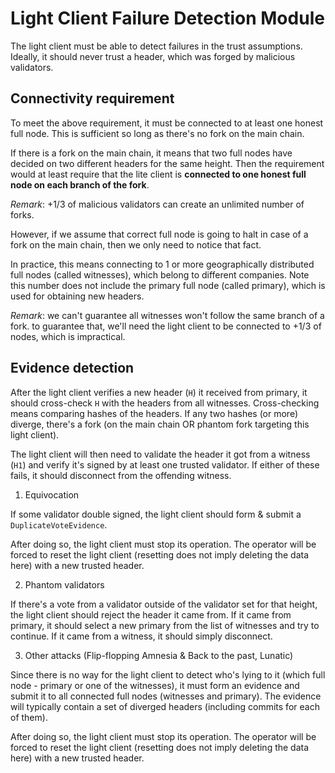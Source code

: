 # Light Client Failure Detection Module

The light client must be able to detect failures in the trust assumptions.
Ideally, it should never trust a header, which was forged by malicious
validators.

## Connectivity requirement

To meet the above requirement, it must be connected to at least one honest
full node. This is sufficient so long as there's no fork on the main chain.

If there is a fork on the main chain, it means that two full nodes have decided
on two different headers for the same height. Then the requirement would at
least require that the lite client is **connected to one honest full node on
each branch of the fork**.

_Remark_: +1/3 of malicious validators can create an unlimited number of forks.

However, if we assume that correct full node is going to halt in case of a fork
on the main chain, then we only need to notice that fact.

In practice, this means connecting to 1 or more geographically distributed full
nodes (called witnesses), which belong to different companies. Note this number
does not include the primary full node (called primary), which is used for
obtaining new headers.

_Remark_: we can't guarantee all witnesses won't follow the same branch of a
fork. to guarantee that, we'll need the light client to be connected to +1/3 of
nodes, which is impractical.

## Evidence detection

After the light client verifies a new header (`H`) it received from primary, it
should cross-check `H` with the headers from all witnesses. Cross-checking
means comparing hashes of the headers. If any two hashes (or more) diverge,
there's a fork (on the main chain OR phantom fork targeting this light client).

The light client will then need to validate the header it got from a witness
(`H1`) and verify it's signed by at least one trusted validator. If either of
these fails, it should disconnect from the offending witness.

1. Equivocation

  If some validator double signed, the light client should form & submit a
  `DuplicateVoteEvidence`.

  After doing so, the light client must stop its operation. The operator will be
  forced to reset the light client (resetting does not imply deleting the data
  here) with a new trusted header.

2. Phantom validators

  If there's a vote from a validator outside of the validator set for that
  height, the light client should reject the header it came from. If it came
  from primary, it should select a new primary from the list of witnesses and
  try to continue. If it came from a witness, it should simply disconnect.

3. Other attacks (Flip-flopping Amnesia & Back to the past, Lunatic)

  Since there is no way for the light client to detect who's lying to it (which
  full node - primary or one of the witnesses), it must form an evidence and
  submit it to all connected full nodes (witnesses and primary). The evidence
  will typically contain a set of diverged headers (including commits for each of
  them).

  After doing so, the light client must stop its operation. The operator will be
  forced to reset the light client (resetting does not imply deleting the data
  here) with a new trusted header.
